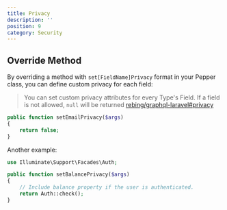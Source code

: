 ```yaml
---
title: Privacy
description: ''
position: 9
category: Security
---
```


## Override Method

By overriding a method with `set[FieldName]Privacy` format in your Pepper class, you can define custom privacy for each field:

> You can set custom privacy attributes for every Type's Field. If a field is not allowed, `null` will be returned [rebing/graphql-laravel#privacy](https://github.com/rebing/graphql-laravel#privacy)

```php
public function setEmailPrivacy($args)
{
    return false;
}
```

Another example:

```php
use Illuminate\Support\Facades\Auth;

public function setBalancePrivacy($args)
{
    // Include balance property if the user is authenticated.
    return Auth::check();
}
```
